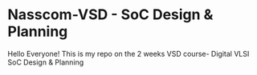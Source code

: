 # Nasscom-VSD - SoC Design & Planning 
Hello Everyone! This is my repo on the 2 weeks VSD course- Digital VLSI SoC Design & Planning
